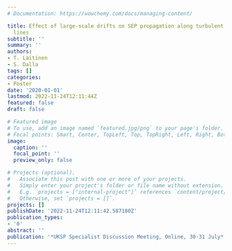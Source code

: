 ```yaml
---
# Documentation: https://wowchemy.com/docs/managing-content/

title: Effect of large-scale drifts on SEP propagation along turbulent magnetic field
  lines
subtitle: ''
summary: ''
authors:
- T. Laitinen
- S. Dalla
tags: []
categories:
- Poster
date: '2020-01-01'
lastmod: 2022-11-24T12:11:44Z
featured: false
draft: false

# Featured image
# To use, add an image named `featured.jpg/png` to your page's folder.
# Focal points: Smart, Center, TopLeft, Top, TopRight, Left, Right, BottomLeft, Bottom, BottomRight.
image:
  caption: ''
  focal_point: ''
  preview_only: false

# Projects (optional).
#   Associate this post with one or more of your projects.
#   Simply enter your project's folder or file name without extension.
#   E.g. `projects = ["internal-project"]` references `content/project/deep-learning/index.md`.
#   Otherwise, set `projects = []`.
projects: []
publishDate: '2022-11-24T12:11:42.587180Z'
publication_types:
- '0'
abstract: ''
publication: '*UKSP Specialist Discussion Meeting, Online, 30-31 July*'
---
```

